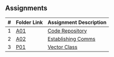##  Assignments

|   #   | Folder Link            | Assignment Description                |
| :---: | ---------------------- | ------------------------------------- |
|   1   | [A01](./A01/README.md) | [Code Repository](./A01/README.md)    |
|   2   | [A02](./A02/README.md) | [Establishing Comms](./A02/README.md) |
|   3   | [P01](./A01/README.md) | [Vector Class](./P01/README.md)       |
